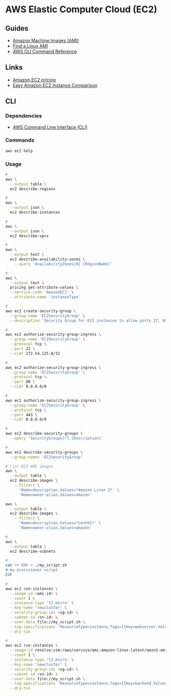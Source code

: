 # AWS Elastic Computer Cloud (EC2)

<!--
On-demand instances
Reserved instances
Spot instances

https://www.youtube.com/watch?v=F8jXE-_hdfg
-->

## Guides

- [Amazon Machine Images (AMI)](https://docs.aws.amazon.com/AWSEC2/latest/UserGuide/AMIs.html)
- [Find a Linux AMI](https://docs.aws.amazon.com/AWSEC2/latest/UserGuide/finding-an-ami.html)
- [AWS CLI Command Reference](https://docs.aws.amazon.com/cli/latest/reference/ec2/index.html)

## Links

- [Amazon EC2 pricing](aws.amazon.com/ec2/pricing)
- [Easy Amazon EC2 Instance Comparison](https://instances.vantage.sh/)

## CLI

### Dependencies

- [AWS Command Line Interface (CLI)](/aws/aws-cli.md)

### Commands

```sh
aws ec2 help
```

### Usage

```sh
#
aws \
  --output table \
  ec2 describe-regions

#
aws \
  --output json \
  ec2 describe-instances

#
aws \
  --output json \
  ec2 describe-vpcs

#
aws \
  --output text \
  ec2 describe-availability-zones \
    --query 'AvailabilityZones[0].[RegionName]'

#
aws \
  --output text \
  pricing get-attribute-values \
  --service-code 'AmazonEC2' \
  --attribute-name 'instanceType'

#
aws ec2 create-security-group \
  --group-name 'EC2SecurityGroup' \
  --description 'Security Group for EC2 instances to allow ports 22, 80 and 443'

#
aws ec2 authorize-security-group-ingress \
  --group-name 'EC2SecurityGroup' \
  --protocol tcp \
  --port 22 \
  --cidr 172.54.125.8/32

#
aws ec2 authorize-security-group-ingress \
  --group-name 'EC2SecurityGroup' \
  --protocol tcp \
  --port 80 \
  --cidr 0.0.0.0/0

#
aws ec2 authorize-security-group-ingress \
  --group-name 'EC2SecurityGroup' \
  --protocol tcp \
  --port 443 \
  --cidr 0.0.0.0/0

#
aws ec2 describe-security-groups \
  --query 'SecurityGroups[*].[Description]'

#
aws ec2 describe-security-groups \
  --group-names 'EC2SecurityGroup'

# List EC2 AMI images
aws \
  --output table \
  ec2 describe-images \
    --filters \
      'Name=description,Values=*Amazon Linux 2*' \
      'Name=owner-alias,Values=amazon'

aws \
  --output table \
  ec2 describe-images \
    --filters \
      'Name=description,Values=*CentOS*' \
      'Name=owner-alias,Values=amazon'

#
aws \
  --output table \
  ec2 describe-subnets

#
cat << EOF > ./my_script.sh
# my provisioner script
EOF

#
aws ec2 run-instances \
  --image-id <ami-id> \
  --count 1 \
  --instance-type 't2.micro' \
  --key-name 'newcluster' \
  --security-group-ids <sg-id> \
  --subnet-id <sn-id> \
  --user-data file://my_script.sh \
  --tag-specifications 'ResourceType=instance,Tags=[{Key=webserver,Value=production}]' \
  --dry-run

#
aws ec2 run-instances \
  --image-id resolve:ssm:/aws/service/ami-amazon-linux-latest/amzn2-ami-hvm-x86_64-gp2 \
  --count 1 \
  --instance-type 't2.micro' \
  --key-name 'newcluster' \
  --security-group-ids <sg-id> \
  --subnet-id <sn-id> \
  --user-data file://my_script.sh \
  --tag-specifications 'ResourceType=instance,Tags=[{Key=backend,Value=inventory1}]' \
  --dry-run
```

<!--
aws \
  --output text \
  ec2 describe-vpcs \
    --filter 'Name=tag:Name,Values=Kubernetes' \
    --query 'Vpcs[0].VpcId'
-->

<!--
aws ec2 detach-volume --volume-id "$1" --force
-->
